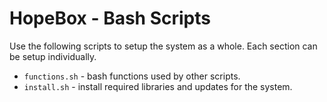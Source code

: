 # HopeBox - Bash Scripts

Use the following scripts to setup the system as a whole.  Each section can be setup individually. 

* `functions.sh` - bash functions used by other scripts.
* `install.sh` - install required libraries and updates for the system.
